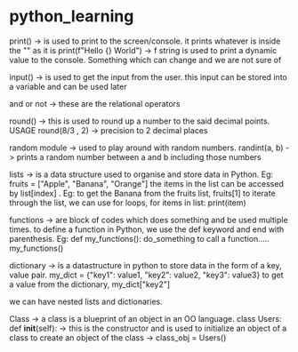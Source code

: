 # python_learning
print() -> is used to print to the screen/console. it prints whatever is inside the "" as it is
print(f"Hello {} World") -> f string is used to print a dynamic value to the console. Something which can change and we are not sure of

input() -> is used to get the input from the user. this input can be stored into a variable and can be used later

and or not -> these are the relational operators

round() -> this is used to round up a number to the said decimal points. USAGE round(8/3 , 2) -> precision to 2 decimal places

random module -> used to play around with random numbers. randint(a, b) -> prints a random number between a and b including those numbers

lists -> is a data structure used to organise and store data in Python. Eg: fruits = ["Apple", "Banana", "Orange"]
        the items in the list can be accessed by list[index] . Eg: to get the Banana from the fruits list, fruits[1]
        to iterate through the list, we can use for loops, for items in list: print(item)

functions -> are block of codes which does something and be used multiple times.
              to define a function in Python, we use the def keyword and end with parenthesis. Eg: def my_functions():
                                                                              do_something
                                                          to call a function..... my_functions()

dictionary -> is a datastructure in python to store data in the form of a key, value pair.
              my_dict = {"key1": value1,
                          "key2": value2,
                          "key3": value3}
            to get a value from the dictionary, my_dict["key2"]

we can have nested lists and dictionaries.

Class -> a class is a blueprint of an object in an OO language. 
    class Users:
        def __init__(self): -> this is the constructor and is used to initialize an object of a class
    to create an object of the class -> class_obj = Users()
